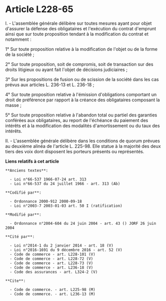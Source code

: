 # Article L228-65

I. - L'assemblée générale délibère sur toutes mesures ayant pour objet d'assurer la défense des obligataires et l'exécution
du contrat d'emprunt ainsi que sur toute proposition tendant à la modification du contrat et notamment :

1° Sur toute proposition relative à la modification de l'objet ou de la forme de la société ;

2° Sur toute proposition, soit de compromis, soit de transaction sur des droits litigieux ou ayant fait l'objet de décisions
judiciaires ;

3° Sur les propositions de fusion ou de scission de la société dans les cas prévus aux articles L. 236-13 et L. 236-18 ;

4° Sur toute proposition relative à l'émission d'obligations comportant un droit de préférence par rapport à la créance des
obligataires composant la masse ;

5° Sur toute proposition relative à l'abandon total ou partiel des garanties conférées aux obligataires, au report de
l'échéance du paiement des intérêts et à la modification des modalités d'amortissement ou du taux des intérêts.

II. - L'assemblée générale délibère dans les conditions de quorum prévues au deuxième alinéa de l'article L. 225-98. Elle
statue à la majorité des deux tiers des voix dont disposent les porteurs présents ou représentés.

**Liens relatifs à cet article**

	**Anciens textes**:

	  - Loi n°66-537 1966-07-24 art. 313
	  - Loi n°66-537 du 24 juillet 1966 - art. 313 (Ab)

	**Codifié par**:

	  - Ordonnance 2000-912 2000-09-18
	  - Loi n°2003-7 2003-01-03 art. 50 I (ratification)

	**Modifié par**:

	  - Ordonnance n°2004-604 du 24 juin 2004 - art. 43 () JORF 26 juin 2004

	**Cité par**:

	  - Loi n°2014-1 du 2 janvier 2014 - art. 18 (V)
	  - Loi n°2016-1691 du 9 décembre 2016 - art. 52 (V)
	  - Code de commerce - art. L228-101 (V)
	  - Code de commerce - art. L228-72 (V)
	  - Code de commerce - art. L228-73 (V)
	  - Code de commerce - art. L236-18 (V)
	  - Code des assurances - art. L324-2 (V)

	**Cite**:

	  - Code de commerce. - art. L225-98 (M)
	  - Code de commerce. - art. L236-13 (M)
